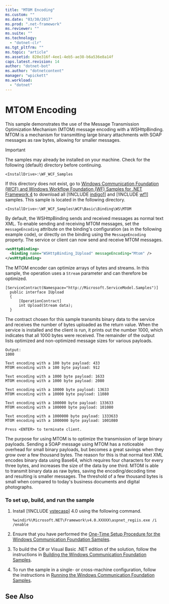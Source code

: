 ```yaml
---
title: "MTOM Encoding"
ms.custom: ""
ms.date: "03/30/2017"
ms.prod: ".net-framework"
ms.reviewer: ""
ms.suite: ""
ms.technology: 
  - "dotnet-clr"
ms.tgt_pltfrm: ""
ms.topic: "article"
ms.assetid: 820e316f-4ee1-4eb5-ae38-b6a536e8a14f
caps.latest.revision: 14
author: "dotnet-bot"
ms.author: "dotnetcontent"
manager: "wpickett"
ms.workload: 
  - "dotnet"
---
```

# MTOM Encoding
This sample demonstrates the use of the Message Transmission Optimization Mechanism (MTOM) message encoding with a WSHttpBinding. MTOM is a mechanism for transmitting large binary attachments with SOAP messages as raw bytes, allowing for smaller messages.  
  
> [!IMPORTANT]
>  The samples may already be installed on your machine. Check for the following (default) directory before continuing.  
> 
>  `<InstallDrive>:\WF_WCF_Samples`  
> 
>  If this directory does not exist, go to [Windows Communication Foundation (WCF) and Windows Workflow Foundation (WF) Samples for .NET Framework 4](http://go.microsoft.com/fwlink/?LinkId=150780) to download all [!INCLUDE [indigo1](../../../../includes/indigo1-md.md)] and [!INCLUDE [wf1](../../../../includes/wf1-md.md)] samples. This sample is located in the following directory.  
> 
>  `<InstallDrive>:\WF_WCF_Samples\WCF\Basic\Binding\WS\MTOM`  
  
 By default, the WSHttpBinding sends and received messages as normal text XML. To enable sending and receiving MTOM messages, set the `messageEncoding` attribute on the binding's configuration (as in the following example code), or directly on the binding using the `MessageEncoding` property. The service or client can now send and receive MTOM messages.  
  
```xml  
<wsHttpBinding>  
  <binding name="WSHttpBinding_IUpload" messageEncoding="Mtom" />  
</wsHttpBinding>  
```  
  
 The MTOM encoder can optimize arrays of bytes and streams. In this sample, the operation uses a `Stream` parameter and can therefore be optimized.  
  
```  
[ServiceContract(Namespace="http://Microsoft.ServiceModel.Samples")]  
  public interface IUpload  
  {  
      [OperationContract]  
      int Upload(Stream data);  
  }  
```  
  
 The contract chosen for this sample transmits binary data to the service and receives the number of bytes uploaded as the return value. When the service is installed and the client is run, it prints out the number 1000, which indicates that all 1000 bytes were received. The remainder of the output lists optimized and non-optimized message sizes for various payloads.  
  
```  
Output:  
1000  
  
Text encoding with a 100 byte payload: 433  
MTOM encoding with a 100 byte payload: 912  
  
Text encoding with a 1000 byte payload: 1633  
MTOM encoding with a 1000 byte payload: 2080  
  
Text encoding with a 10000 byte payload: 13633  
MTOM encoding with a 10000 byte payload: 11080  
  
Text encoding with a 100000 byte payload: 133633  
MTOM encoding with a 100000 byte payload: 101080  
  
Text encoding with a 1000000 byte payload: 1333633  
MTOM encoding with a 1000000 byte payload: 1001080  
  
Press <ENTER> to terminate client.  
```  
  
 The purpose for using MTOM is to optimize the transmission of large binary payloads. Sending a SOAP message using MTOM has a noticeable overhead for small binary payloads, but becomes a great savings when they grow over a few thousand bytes. The reason for this is that normal text XML encodes binary data using Base64, which requires four characters for every three bytes, and increases the size of the data by one third. MTOM is able to transmit binary data as raw bytes, saving the encoding/decoding time and resulting is smaller messages. The threshold of a few thousand bytes is small when compared to today's business documents and digital photographs.  
  
### To set up, build, and run the sample  
  
1. Install [!INCLUDE [vstecasp](../../../../includes/vstecasp-md.md)] 4.0 using the following command.  
  
   ```  
   %windir%\Microsoft.NET\Framework\v4.0.XXXXX\aspnet_regiis.exe /i /enable  
   ```  
  
2. Ensure that you have performed the [One-Time Setup Procedure for the Windows Communication Foundation Samples](../../../../docs/framework/wcf/samples/one-time-setup-procedure-for-the-wcf-samples.md).  
  
3. To build the C# or Visual Basic .NET edition of the solution, follow the instructions in [Building the Windows Communication Foundation Samples](../../../../docs/framework/wcf/samples/building-the-samples.md).  
  
4. To run the sample in a single- or cross-machine configuration, follow the instructions in [Running the Windows Communication Foundation Samples](../../../../docs/framework/wcf/samples/running-the-samples.md).  
  
## See Also
